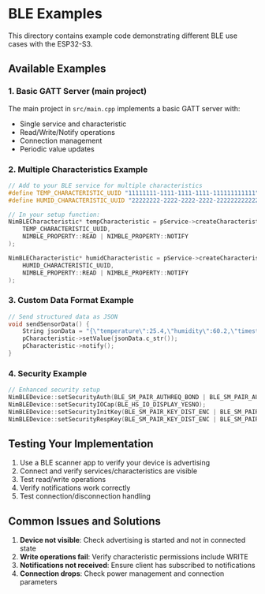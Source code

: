 # BLE Examples

This directory contains example code demonstrating different BLE use cases with the ESP32-S3.

## Available Examples

### 1. Basic GATT Server (main project)
The main project in `src/main.cpp` implements a basic GATT server with:
- Single service and characteristic
- Read/Write/Notify operations
- Connection management
- Periodic value updates

### 2. Multiple Characteristics Example

```cpp
// Add to your BLE service for multiple characteristics
#define TEMP_CHARACTERISTIC_UUID "11111111-1111-1111-1111-111111111111"
#define HUMID_CHARACTERISTIC_UUID "22222222-2222-2222-2222-222222222222"

// In your setup function:
NimBLECharacteristic* tempCharacteristic = pService->createCharacteristic(
    TEMP_CHARACTERISTIC_UUID,
    NIMBLE_PROPERTY::READ | NIMBLE_PROPERTY::NOTIFY
);

NimBLECharacteristic* humidCharacteristic = pService->createCharacteristic(
    HUMID_CHARACTERISTIC_UUID,
    NIMBLE_PROPERTY::READ | NIMBLE_PROPERTY::NOTIFY
);
```

### 3. Custom Data Format Example

```cpp
// Send structured data as JSON
void sendSensorData() {
    String jsonData = "{\"temperature\":25.4,\"humidity\":60.2,\"timestamp\":" + String(millis()) + "}";
    pCharacteristic->setValue(jsonData.c_str());
    pCharacteristic->notify();
}
```

### 4. Security Example

```cpp
// Enhanced security setup
NimBLEDevice::setSecurityAuth(BLE_SM_PAIR_AUTHREQ_BOND | BLE_SM_PAIR_AUTHREQ_MITM | BLE_SM_PAIR_AUTHREQ_SC);
NimBLEDevice::setSecurityIOCap(BLE_HS_IO_DISPLAY_YESNO);
NimBLEDevice::setSecurityInitKey(BLE_SM_PAIR_KEY_DIST_ENC | BLE_SM_PAIR_KEY_DIST_ID);
NimBLEDevice::setSecurityRespKey(BLE_SM_PAIR_KEY_DIST_ENC | BLE_SM_PAIR_KEY_DIST_ID);
```

## Testing Your Implementation

1. Use a BLE scanner app to verify your device is advertising
2. Connect and verify services/characteristics are visible
3. Test read/write operations
4. Verify notifications work correctly
5. Test connection/disconnection handling

## Common Issues and Solutions

1. **Device not visible**: Check advertising is started and not in connected state
2. **Write operations fail**: Verify characteristic permissions include WRITE
3. **Notifications not received**: Ensure client has subscribed to notifications
4. **Connection drops**: Check power management and connection parameters